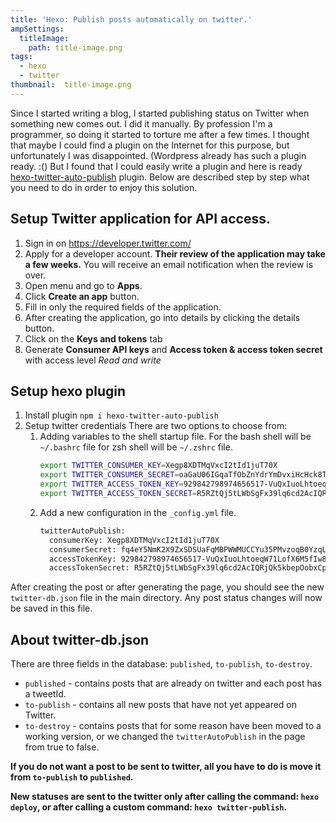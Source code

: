 ```yaml
---
title: 'Hexo: Publish posts automatically on twitter.'
ampSettings:
  titleImage:
    path: title-image.png
tags:
  - hexo
  - twitter
thumbnail:  title-image.png
---
```


Since I started writing a blog, I started publishing status on Twitter when something new comes out. I did it manually. By profession I'm a programmer, so doing it started to torture me after a few times. I thought that maybe I could find a plugin on the Internet for this purpose, but unfortunately I was disappointed. (Wordpress already has such a plugin ready. :() But I found that I could easily write a plugin and here is ready [hexo-twitter-auto-publish][hexo-twitter-auto-publish] plugin. Below are described step by step what you need to do in order to enjoy this solution.

## Setup Twitter application for API access.

1. Sign in on https://developer.twitter.com/
2. Apply for a developer account.
   **Their review of the application may take a few weeks.** You will receive an email notification when the review is over.
3. Open menu and go to **Apps**.
4. Click **Create an app** button.
5. Fill in only the required fields of the application.
6. After creating the application, go into details by clicking the details button.
7. Click on the **Keys and tokens** tab
8. Generate **Consumer API keys** and **Access token & access token secret** with access level *Read and write*

## Setup hexo plugin

1. Install plugin `npm i hexo-twitter-auto-publish`
2. Setup twitter credentials
   There are two options to choose from:
   1. Adding variables to the shell startup file. 
      For the bash shell will be `~/.bashrc` file for zsh shell will be `~/.zshrc` file.
      ```bash
      export TWITTER_CONSUMER_KEY=Xegp8XDTMqVxcI2tId1juT70X
      export TWITTER_CONSUMER_SECRET=oaGaU06IGqaTfObZnYdrYmDvxiHcHck8TQ9Xk61Ze1ghjHQYkP
      export TWITTER_ACCESS_TOKEN_KEY=929842798974656517-VuQxIuoLhtoeqW71LofX6M5fIw8Pf3c
      export TWITTER_ACCESS_TOKEN_SECRET=R5RZtQj5tLWbSgFx39lq6cd2AcIQRjQk5kbepOobxCplA
      ```
   2. Add a new configuration in the `_config.yml` file.
      ```bash
      twitterAutoPublish:
        consumerKey: Xegp8XDTMqVxcI2tId1juT70X
        consumerSecret: fq4eY5NmK2X9ZxSDSUaFqMBPWWMUCCYu35PMvzoqB0YzqLOTEs
        accessTokenKey: 929842798974656517-VuQxIuoLhtoeqW71LofX6M5fIw8Pf3c
        accessTokenSecret: R5RZtQj5tLWbSgFx39lq6cd2AcIQRjQk5kbepOobxCplA
      ```

After creating the post or after generating the page, you should see the new `twitter-db.json` file in the main directory. Any post status changes will now be saved in this file.

## About twitter-db.json

There are three fields in the database: `published`, `to-publish`, `to-destroy`.

- `published` - contains posts that are already on twitter and each post has a tweetId.
- `to-publish` - contains all new posts that have not yet appeared on Twitter.
- `to-destroy` - contains posts that for some reason have been moved to a working version, or we changed the `twitterAutoPublish` in the page from true to false.
  
**If you do not want a post to be sent to twitter, all you have to do is move it from `to-publish` to `published`.**

**New statuses are sent to the twitter only after calling the command: `hexo deploy`, or after calling a custom command: `hexo twitter-publish`.**

[hexo-twitter-auto-publish]: https://www.npmjs.com/package/hexo-twitter-auto-publish
